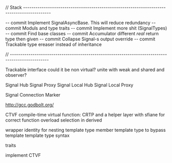 // Stack -------------------------------------------------------------------------------------------

-- commit
Implement SignalAsyncBase. This will reduce redundancy
-- commit
Moduls and type traits
-- commit
Implement more shit (SignalTypes)
-- commit
Find base classes
-- commit
Accumulator different _real_ return type then given
-- commit
Collapse Signal-s output override
-- commit
Trackable type ereaser instead of inheritance

// -------------------------------------------------------------------------------------------------

Trackable interface
	could it be non virtual?
	unite with weak and shared and observer?

Signal Hub
Signal Proxy
Signal Local Hub
Signal Local Proxy

Signal Connection Marker


http://gcc.godbolt.org/



CTVF compile-time virtual function:
	CRTP and a helper layer with sfiane for correct function overload selection in derived

wrapper identity for nesting template type
	member template type to bypass template template type syntax

traits

implement CTVF
